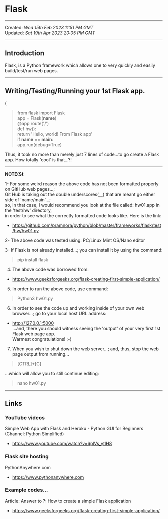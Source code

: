 # Flask

-----

Created: *Wed 15th Feb 2023 11:51 PM GMT*  
Updated: *Sat 19th Apr 2023 20:05 PM GMT*

-----

## Introduction

Flask, is a Python framework which allows one to very quickly and easily build/test/run web pages.  

-----

## Writing/Testing/Running your 1st Flask app.  

(

>from flask import Flask  
>app = Flask(__name__)  
>@app route('/')  
>def hw():  
>return 'Hello, world! From Flask app'  
>if __name__ == __main__:  
>app.run(debug=True)

Thus, it took no more than merely just 7 lines of code...to go create a Flask app. How totally 'cool' is that...?!  

-----  

**NOTE(S)**: 

1- For some weird reason the above code has not been formatted properly on GitHub web pages...;  
Git Hub is taking out the double underscores(__) that are meant go either side of 'name/main'...;      
so, in that case, I would recommend you look at the file called: hw01.app in the 'test/hw' directory,     
in order to see what the correctly formatted code looks like. Here is the link:    

- https://github.com/pramnora/python/blob/master/frameworks/flask/test/hw/hw01.py  

2- The above code was tested using: PC/Linux Mint OS/Nano editor  

3- If Flask is not already installed...; you can install it by using the command:    
>pip install flask      

4. The above code was borrowed from:
- https://www.geeksforgeeks.org/flask-creating-first-simple-application/  

5. In order to run the above code, use command:  
>Python3 hw01.py  

6. In order to see the code up and working inside of your own web browser...; go to your local host URL address:    
- http://127.0.0.1:5000  
...and, there you should witness seeing the 'output' of your very first 1st Flask web page app.  
Warmest congratulations! ;-)

7. When you wish to shut down the web server...; and, thus, stop the web page output from running...  

>[CTRL]+[C]  

...which will allow you to still continue editing:  
>nano hw01.py        

-----  

## Links

### YouTube videos

Simple Web App with Flask and Heroku - Python GUI for Beginners (Channel: Python Simplified)  
- https://www.youtube.com/watch?v=6plVs_ytIH8  

### Flask site hosting

PythonAnywhere.com  
- https://www.pythonanywhere.com

### Example codes...

Article: Answer to ?: How to create a simple Flask application    
- https://www.geeksforgeeks.org/flask-creating-first-simple-application/  
 
  
